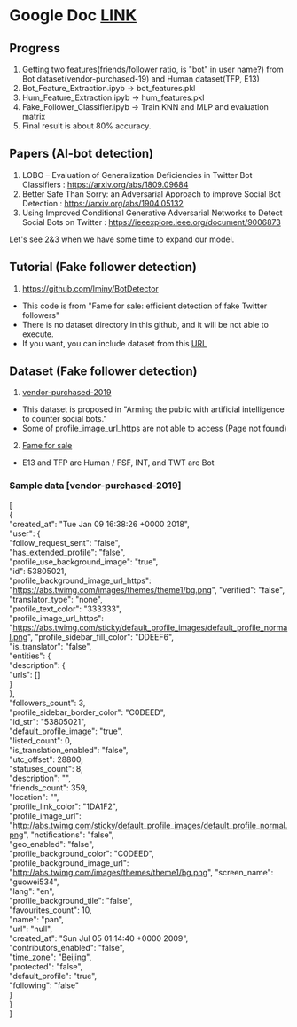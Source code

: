 # Google Doc [LINK](https://docs.google.com/document/d/1O_iEl2x9zU2b3h1-YfiPune_lA1jrv59NLKKLneoFb8/edit)

## Progress
1. Getting two features(friends/follower ratio, is "bot" in user name?) from Bot dataset(vendor-purchased-19) and Human dataset(TFP, E13)
2. Bot_Feature_Extraction.ipyb -> bot_features.pkl
3. Hum_Feature_Extraction.ipyb -> hum_features.pkl
4. Fake_Follower_Classifier.ipyb -> Train KNN and MLP and evaluation matrix
5. Final result is about 80% accuracy.

## Papers (AI-bot detection)

1. LOBO – Evaluation of Generalization Deficiencies in Twitter Bot Classifiers : https://arxiv.org/abs/1809.09684
2. Better Safe Than Sorry: an Adversarial Approach to improve Social Bot Detection : https://arxiv.org/abs/1904.05132
3. Using Improved Conditional Generative Adversarial Networks to Detect Social Bots on Twitter : https://ieeexplore.ieee.org/document/9006873

Let's see 2&3 when we have some time to expand our model.

## Tutorial (Fake follower detection)
1. https://github.com/lminy/BotDetector
+ This code is from "Fame for sale: efficient detection of fake Twitter followers"
+ There is no dataset directory in this github, and it will be not able to execute.
+ If you want, you can include dataset from this [URL](https://botometer.osome.iu.edu/bot-repository/datasets/cresci-2015/cresci-2015.csv.tar.gz)

## Dataset (Fake follower detection)
1. [vendor-purchased-2019](https://botometer.osome.iu.edu/bot-repository/datasets/vendor-purchased-2019/vendor-purchased-2019.tar.gz)
+ This dataset is proposed in "Arming the public with artificial intelligence to counter social bots."
+ Some of profile_image_url_https are not able to access (Page not found)
2. [Fame for sale](https://botometer.osome.iu.edu/bot-repository/datasets/cresci-2015/cresci-2015.csv.tar.gz)
+ E13 and TFP are Human / FSF, INT, and TWT are Bot
### Sample data [vendor-purchased-2019]
[                                                                               
    {                                                                           
        "created_at": "Tue Jan 09 16:38:26 +0000 2018",                         
        "user": {                                                               
            "follow_request_sent": "false",                                     
            "has_extended_profile": "false",                                    
            "profile_use_background_image": "true",                             
            "id": 53805021,                                                     
            "profile_background_image_url_https": "https://abs.twimg.com/images/themes/theme1/bg.png",
            "verified": "false",                                                
            "translator_type": "none",                                          
            "profile_text_color": "333333",                                     
            "profile_image_url_https": "https://abs.twimg.com/sticky/default_profile_images/default_profile_normal.png",
            "profile_sidebar_fill_color": "DDEEF6",                             
            "is_translator": "false",                                           
            "entities": {                                                       
                "description": {                                                
                    "urls": []                                                  
                }                                                               
            },                                                                  
            "followers_count": 3,                                               
            "profile_sidebar_border_color": "C0DEED",                           
            "id_str": "53805021",                                               
            "default_profile_image": "true",                                    
            "listed_count": 0,                                                  
            "is_translation_enabled": "false",                                  
            "utc_offset": 28800,                                                
            "statuses_count": 8,                                                
            "description": "",                                                  
            "friends_count": 359,                                               
            "location": "",                                                     
            "profile_link_color": "1DA1F2",                                     
            "profile_image_url": "http://abs.twimg.com/sticky/default_profile_images/default_profile_normal.png",
            "notifications": "false",                                           
            "geo_enabled": "false",                                             
            "profile_background_color": "C0DEED",                               
            "profile_background_image_url": "http://abs.twimg.com/images/themes/theme1/bg.png",
            "screen_name": "guowei534",                                         
            "lang": "en",                                                       
            "profile_background_tile": "false",                                 
            "favourites_count": 10,                                             
            "name": "pan",                                                      
            "url": "null",                                                      
            "created_at": "Sun Jul 05 01:14:40 +0000 2009",                     
            "contributors_enabled": "false",                                    
            "time_zone": "Beijing",                                             
            "protected": "false",                                               
            "default_profile": "true",                                          
            "following": "false"                                                
        }                                                                       
    }                                                                           
]                
